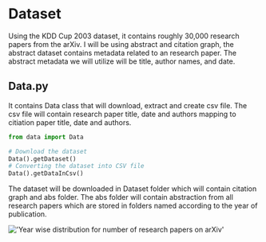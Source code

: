 # Dataset
Using the KDD Cup 2003 dataset, it contains roughly 30,000 research papers from the arXiv. I will be using abstract and citation graph, the abstract dataset contains metadata related to an research paper. The abstract metadata we will utilize will be title, author names, and date.
## Data.py
It contains Data class that will download, extract and create csv file. The csv file will contain research paper title, date and authors mapping to citiation paper title, date and authors.
```python
from data import Data

# Download the dataset
Data().getDataset()
# Converting the dataset into CSV file
Data().getDataInCsv()
```
The dataset will be downloaded in Dataset folder which will contain citation graph and abs folder. The abs folder will contain abstraction from all research papers which are stored in folders named according to the year of publication.

!['Year wise distribution for number of research papers on arXiv']('yearwise_distribution.png')